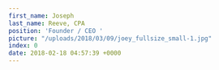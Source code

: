 ```yaml
---
first_name: Joseph
last_name: Reeve, CPA
position: 'Founder / CEO '
picture: "/uploads/2018/03/09/joey_fullsize_small-1.jpg"
index: 0
date: 2018-02-18 04:57:39 +0000
---
```

